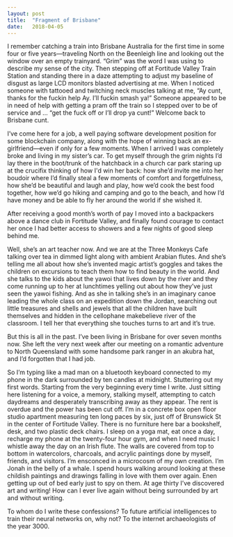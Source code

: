 ```yaml
---
layout: post
title:  "Fragment of Brisbane"
date:   2018-04-05
---
```


I remember catching a train into Brisbane Australia for the first time in some four or five years—traveling North on the Beenleigh line and looking out the window over an empty trainyard. “Grim” was the word I was using to describe my sense of the city. Then stepping off at Fortitude Valley Train Station and standing there in a daze attempting to adjust my baseline of disgust as large LCD monitors blasted advertising at me. When I noticed someone with tattooed and twitching neck muscles talking at me, “Ay cunt, thanks for the fuckin help Ay. I’ll fuckin smash ya!” Someone appeared to be in need of help with getting a pram off the train so I stepped over to be of service and … “get the fuck off or I’ll drop ya cunt!” Welcome back to Brisbane cunt. 

I’ve come here for a job, a well paying software development position for some blockchain company, along with the hope of winning back an ex-girlfriend—even if only for a few moments. When I arrived I was completely broke and living in my sister’s car. To get myself through the grim nights I’d lay there in the boot/trunk of the hatchback in a church car park staring up at the crucifix thinking of how I'd win her back: how she’d invite me into her boudoir where I’d finally steal a few moments of comfort and forgetfulness, how she’d be beautiful and laugh and play, how we’d cook the best food together, how we’d go hiking and camping and go to the beach, and how I’d have money and be able to fly her around the world if she wished it. 

After receiving a good month’s worth of pay I moved into a backpackers above a dance club in Fortitude Valley, and finally found courage to contact her once I had better access to showers and a few nights of good sleep behind me.

Well, she’s an art teacher now. And we are at the Three Monkeys Cafe talking over tea in dimmed light along with ambient Arabian flutes. And she’s telling me all about how she’s invented magic artist’s goggles and takes the children on excursions to teach them how to find beauty in the world. And she talks to the kids about the yawoi that lives down by the river and they come running up to her at lunchtimes yelling out about how they’ve just seen the yawoi fishing. And as she in talking she’s in an imaginary canoe leading the whole class on an expedition down the Jordan, searching out little treasures and shells and jewels that all the children have built themselves and hidden in the cellophane makebelieve river of the classroom. I tell her that everything she touches turns to art and it’s true.

But this is all in the past. I’ve been living in Brisbane for over seven months now. She left the very next week after our meeting on a romantic adventure to North Queensland with some handsome park ranger in an akubra hat, and I’d forgotten that I had job.

So I’m typing like a mad man on a bluetooth keyboard connected to my phone in the dark surrounded by ten candles at midnight. Stuttering out my first words. Starting from the very beginning every time I write. Just sitting here listening for a voice, a memory, stalking myself, attempting to catch daydreams and desperately transcribing away as they appear. The rent is overdue and the power has been cut off. I’m in a concrete box open floor studio apartment measuring ten long paces by six, just off of Brunswick St in the center of Fortitude Valley. There is no furniture here bar a bookshelf, desk, and two plastic deck chairs. I sleep on a yoga mat, eat once a day, recharge my phone at the twenty-four hour gym, and when I need music I whistle away the day on an Irish flute. The walls are covered from top to bottom in watercolors, charcoals, and acrylic paintings done by myself, friends, and visitors. I’m ensconced in a microcosm of my own creation. I’m Jonah in the belly of a whale. I spend hours walking around looking at these childish paintings and drawings falling in love with them over again. Enen getting up out of bed early just to spy on them. At age thirty I’ve discovered art and writing! How can I ever live again without being surrounded by art and without writing. 

To whom do I write these confessions? To future artificial intelligences to train their neural networks on, why not? To the internet archaeologists of the year 3000.
